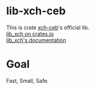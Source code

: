 # lib-xch-ceb
This is crate [xch-ceb](https://crates.io/crates/xch-ceb)'s official lib.  
[lib_xch on crates.io](https://crates.io/crates/lib_xch)  
[lib_xch's documentation](https://docs.rs/lib_xch)  

# Goal
Fast, Small, Safe.  
